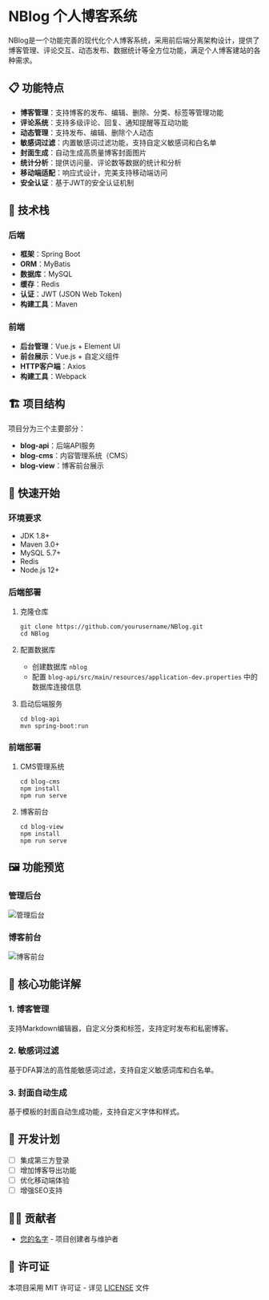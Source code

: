 # NBlog 个人博客系统

NBlog是一个功能完善的现代化个人博客系统，采用前后端分离架构设计，提供了博客管理、评论交互、动态发布、数据统计等全方位功能，满足个人博客建站的各种需求。

## 📋 功能特点

- **博客管理**：支持博客的发布、编辑、删除、分类、标签等管理功能
- **评论系统**：支持多级评论、回复、通知提醒等互动功能
- **动态管理**：支持发布、编辑、删除个人动态
- **敏感词过滤**：内置敏感词过滤功能，支持自定义敏感词和白名单
- **封面生成**：自动生成高质量博客封面图片
- **统计分析**：提供访问量、评论数等数据的统计和分析
- **移动端适配**：响应式设计，完美支持移动端访问
- **安全认证**：基于JWT的安全认证机制

## 🔧 技术栈

### 后端
- **框架**：Spring Boot
- **ORM**：MyBatis
- **数据库**：MySQL
- **缓存**：Redis
- **认证**：JWT (JSON Web Token)
- **构建工具**：Maven

### 前端
- **后台管理**：Vue.js + Element UI
- **前台展示**：Vue.js + 自定义组件
- **HTTP客户端**：Axios
- **构建工具**：Webpack

## 🏗️ 项目结构

项目分为三个主要部分：

- **blog-api**：后端API服务
- **blog-cms**：内容管理系统（CMS）
- **blog-view**：博客前台展示

## 🚀 快速开始

### 环境要求
- JDK 1.8+
- Maven 3.0+
- MySQL 5.7+
- Redis
- Node.js 12+

### 后端部署
1. 克隆仓库
   ```
   git clone https://github.com/yourusername/NBlog.git
   cd NBlog
   ```

2. 配置数据库
   - 创建数据库 `nblog`
   - 配置 `blog-api/src/main/resources/application-dev.properties` 中的数据库连接信息

3. 启动后端服务
   ```
   cd blog-api
   mvn spring-boot:run
   ```

### 前端部署
1. CMS管理系统
   ```
   cd blog-cms
   npm install
   npm run serve
   ```

2. 博客前台
   ```
   cd blog-view
   npm install
   npm run serve
   ```

## 🖼️ 功能预览

### 管理后台
![管理后台](https://example.com/cms-preview.png)

### 博客前台
![博客前台](https://example.com/blog-preview.png)

## 🧩 核心功能详解

### 1. 博客管理
支持Markdown编辑器，自定义分类和标签，支持定时发布和私密博客。

### 2. 敏感词过滤
基于DFA算法的高性能敏感词过滤，支持自定义敏感词库和白名单。

### 3. 封面自动生成
基于模板的封面自动生成功能，支持自定义字体和样式。

## 📌 开发计划

- [ ] 集成第三方登录
- [ ] 增加博客导出功能
- [ ] 优化移动端体验
- [ ] 增强SEO支持

## 👨‍💻 贡献者

- [您的名字](https://github.com/yourusername) - 项目创建者与维护者

## 📄 许可证

本项目采用 MIT 许可证 - 详见 [LICENSE](LICENSE) 文件